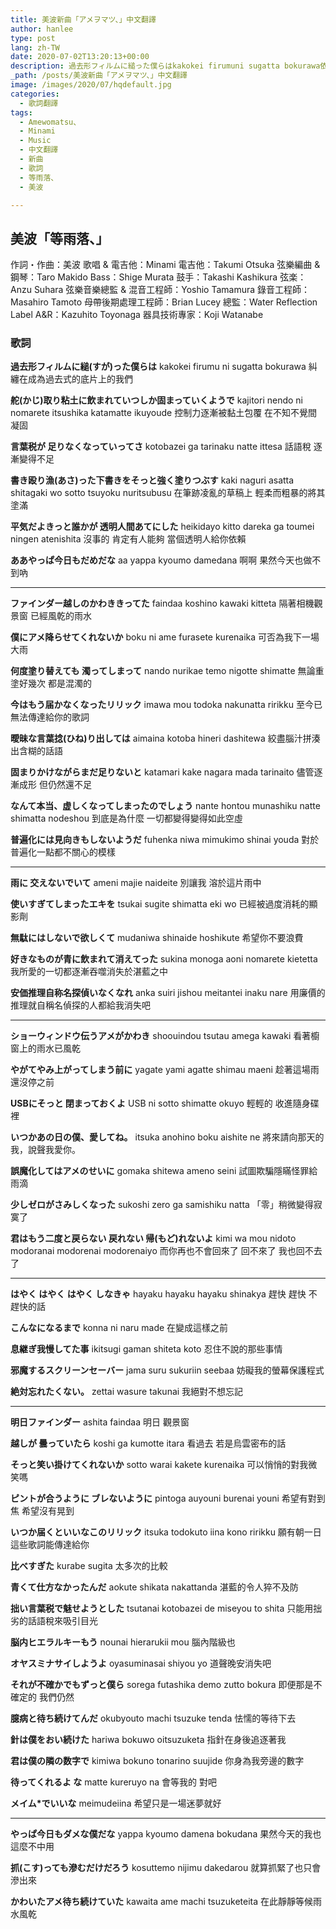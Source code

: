 ```yaml
---
title: 美波新曲「アメヲマツ、」中文翻譯
author: hanlee
type: post
lang: zh-TW
date: 2020-07-02T13:20:13+00:00
description: 過去形フィルムに縋った僕らはkakokei firumuni sugatta bokurawa依附在成為過去式的底片上的我們舵取り粘土に飲まれていつしか固まっていくようでkajitori nendoni nomaret
_path: /posts/美波新曲「アメヲマツ、」中文翻譯
image: /images/2020/07/hqdefault.jpg
categories:
  - 歌詞翻譯
tags:
  - Amewomatsu、
  - Minami
  - Music
  - 中文翻譯
  - 新曲
  - 歌詞
  - 等雨落、
  - 美波

---
```

## 美波「等雨落、」

作詞・作曲：美波
歌唱 & 電吉他：Minami
電吉他：Takumi Otsuka
弦樂編曲 & 鋼琴：Taro Makido
Bass：Shige Murata
鼓手：Takashi Kashikura
弦楽：Anzu Suhara
弦樂音樂總監 & 混音工程師：Yoshio Tamamura
錄音工程師：Masahiro Tamoto
母帶後期處理工程師：Brian Lucey
總監：Water Reflection
Label A&R：Kazuhito Toyonaga
器具技術專家：Koji Watanabe

### 歌詞

**過去形フィルムに縋(すが)った僕らは**
kakokei firumu ni sugatta bokurawa
糾纏在成為過去式的底片上的我們

**舵(かじ)取り粘土に飲まれていつしか固まっていくようで**
kajitori nendo ni nomarete itsushika katamatte ikuyoude
控制力逐漸被黏土包覆 在不知不覺間凝固

**言葉税が 足りなくなっていってさ**
kotobazei ga tarinaku natte ittesa
話語稅 逐漸變得不足

**書き殴り漁(あさ)った下書きをそっと強く塗りつぶす**
kaki naguri asatta shitagaki wo sotto tsuyoku nuritsubusu
在筆跡凌亂的草稿上 輕柔而粗暴的將其塗滿

**平気だよきっと誰かが 透明人間あてにした**
heikidayo kitto dareka ga toumei ningen atenishita
沒事的 肯定有人能夠 當個透明人給你依賴

**ああやっぱ今日もだめだな**
aa yappa kyoumo damedana
啊啊 果然今天也做不到吶

***

**ファインダー越しのかわききってた**
faindaa koshino kawaki kitteta
隔著相機觀景窗 已經風乾的雨水

**僕にアメ降らせてくれないか**
boku ni ame furasete kurenaika
可否為我下一場大雨

**何度塗り替えても 濁ってしまって**
nando nurikae temo nigotte shimatte
無論重塗好幾次 都是混濁的

**今はもう届かなくなったリリック**
imawa mou todoka nakunatta ririkku
至今已無法傳達給你的歌詞

**曖昧な言葉捻(ひね)り出しては**
aimaina kotoba hineri dashitewa
絞盡腦汁拼湊出含糊的話語

**固まりかけながらまだ足りないと**
katamari kake nagara mada tarinaito
儘管逐漸成形 但仍然還不足

**なんて本当、虚しくなってしまったのでしょう**
nante hontou munashiku natte shimatta nodeshou
到底是為什麼 一切都變得變得如此空虛

**普遍化には見向きもしないようだ**
fuhenka niwa mimukimo shinai youda
對於普遍化一點都不關心的模樣

***

**雨に 交えないでいて**
ameni majie naideite
別讓我 溶於這片雨中

**使いすぎてしまったエキを**
tsukai sugite shimatta eki wo
已經被過度消耗的顯影劑

**無駄にはしないで欲しくて**
mudaniwa shinaide hoshikute
希望你不要浪費

**好きなものが青に飲まれて消えてった**
sukina monoga aoni nomarete kietetta
我所愛的一切都逐漸吞噬消失於湛藍之中

**安価推理自称名探偵いなくなれ**
anka suiri jishou meitantei inaku nare
用廉價的推理就自稱名偵探的人都給我消失吧

***

**ショーウィンドウ伝うアメがかわき**
shoouindou tsutau amega kawaki
看著櫥窗上的雨水已風乾

**やがてやみ上がってしまう前に**
yagate yami agatte shimau maeni
趁著這場雨還沒停之前

**USBにそっと 閉まっておくよ**
USB ni sotto shimatte okuyo
輕輕的 收進隨身碟裡

**いつかあの日の僕、愛してね。**
itsuka anohino boku aishite ne
將來請向那天的我，說聲我愛你。

**誤魔化してはアメのせいに**
gomaka shitewa ameno seini
試圖欺騙隱瞞怪罪給雨滴

**少しゼロがさみしくなった**
sukoshi zero ga samishiku natta
「零」稍微變得寂寞了

**君はもう二度と戻らない 戻れない 帰(もど)れないよ**
kimi wa mou nidoto modoranai modorenai modorenaiyo
而你再也不會回來了 回不來了 我也回不去了

***

**はやく はやく はやく しなきゃ**
hayaku hayaku hayaku shinakya
趕快 趕快 不趕快的話

**こんなになるまで**
konna ni naru made
在變成這樣之前

**息継ぎ我慢してた事**
ikitsugi gaman shiteta koto
忍住不說的那些事情

**邪魔するスクリーンセーバー**
jama suru sukuriin seebaa
妨礙我的螢幕保護程式

**絶対忘れたくない。**
zettai wasure takunai
我絕對不想忘記

***

**明日ファインダー**
ashita faindaa
明日 觀景窗

**越しが 曇っていたら**
koshi ga kumotte itara
看過去 若是烏雲密布的話

**そっと笑い掛けてくれないか**
sotto warai kakete kurenaika
可以悄悄的對我微笑嗎

**ピントが合うように ブレないように**
pintoga auyouni burenai youni
希望有對到焦 希望沒有晃到

**いつか届くといいなこのリリック**
itsuka todokuto iina kono ririkku
願有朝一日這些歌詞能傳達給你

**比べすぎた**
kurabe sugita
太多次的比較

**青くて仕方なかったんだ**
aokute shikata nakattanda
湛藍的令人猝不及防

**拙い言葉税で魅せようとした**
tsutanai kotobazei de miseyou to shita
只能用拙劣的話語稅來吸引目光

**脳内ヒエラルキーもう**
nounai hierarukii mou
腦內階級也

**オヤスミナサイしようよ**
oyasuminasai shiyou yo
道聲晚安消失吧

**それが不確かでもずっと僕ら**
sorega futashika demo zutto bokura
即便那是不確定的 我們仍然

**臆病と待ち続けてんだ**
okubyouto machi tsuzuke tenda
怯懦的等待下去

**針は僕をおい続けた**
hariwa bokuwo oitsuzuketa
指針在身後追逐著我

**君は僕の隣の数字で**
kimiwa bokuno tonarino suujide
你身為我旁邊的數字

**待ってくれるよ な**
matte kureruyo na
會等我的 對吧

**メイム*でいいな**
meimudeiina
希望只是一場迷夢就好

***

**やっぱ今日もダメな僕だな**
yappa kyoumo damena bokudana
果然今天的我也這麼不中用

**抓(こす)っても滲むだけだろう**
kosuttemo nijimu dakedarou
就算抓緊了也只會滲出來

**かわいたアメ待ち続けていた**
kawaita ame machi tsuzuketeita
在此靜靜等候雨水風乾
